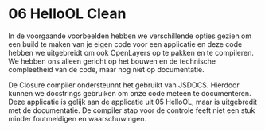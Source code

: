 # 06 HelloOL Clean

In de voorgaande voorbeelden hebben we verschillende opties gezien om een build
te maken van je eigen code voor een applicatie en deze code hebben we
uitgebreidt om ook OpenLayers op te pakken en te compileren. We hebben ons
alleen gericht op het bouwen en de technische compleetheid van de code, maar nog
niet op documentatie.

De Closure compiler ondersteunnt het gebruikt van JSDOCS. Hierdoor kunnen we
docstrings gebruiken om onze code meteen te documenteren. Deze applicatie is
gelijk aan de applicatie uit 05 HelloOL, maar is uitgebredit met de
documentatie. De compiler stap voor de controle feeft niet een stuk minder
foutmeldigen en waarschuwingen.
